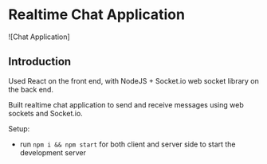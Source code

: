 # Realtime Chat Application

![Chat Application]

## Introduction
Used React on the front end, with NodeJS + Socket.io web socket library on the back end. 

Built realtime chat application to send and receive messages using web sockets and Socket.io.

Setup:
- run ```npm i && npm start``` for both client and server side to start the development server
